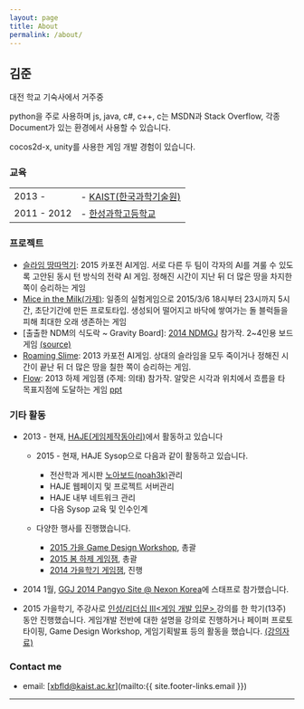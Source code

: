```yaml
---
layout: page
title: About
permalink: /about/
---
```


## 김준
대전 학교 기숙사에서 거주중

python을 주로 사용하며 js, java, c#, c++, c는 MSDN과 Stack Overflow, 각종 Document가 있는 환경에서 사용할 수 있습니다.

cocos2d-x, unity를 사용한 게임 개발 경험이 있습니다.


### 교육

| | |
|:----------|----------|
| 2013 -  |- [KAIST(한국과학기술원)](http://www.kaist.ac.kr/)|
| 2011 - 2012 |- [한성과학고등학교](http://www.hansung-sh.hs.kr/)|

### 프로젝트

- [슬라임 땅따먹기](http://15ai.haje.org): 2015 카포전 AI게임. 서로 다른 두 팀이 각자의 AI를 겨룰 수 있도록 고안된 동시 턴 방식의 전략 AI 게임. 정해진 시간이 지난 뒤 더 많은 땅을 차지한 쪽이 승리하는 게임
- [Mice in the Milk(가제)](http://noah.kaist.ac.kr/ant/cehigi/+read/552314): 일종의 실험게임으로 2015/3/6 18시부터 23시까지 5시간, 초단기간에 만든 프로토타입. 생성되어 떨어지고 바닥에 쌓여가는 돌 블럭들을 피해 최대한 오래 생존하는 게임
- [출출한 NDM의 식도락 ~ Gravity Board]: [2014 NDMGJ] 참가작. 2~4인용 보드게임 [(source)](https://github.com/LemonTeaDev/gravityboard)
- [Roaming Slime](http://noah.kaist.ac.kr/Circle/HAJE/project/Old/13ai): 2013 카포전 AI게임. 상대의 슬라임을 모두 죽이거나 정해진 시간이 끝난 뒤 더 많은 땅을 칠한 쪽이 승리하는 게임.
- [Flow](http://haje.org/projects/flow/index): 2013 하제 게임잼 (주제: 의태) 참가작. 알맞은 시각과 위치에서 흐름을 타 목표지점에 도달하는 게임 [ppt](https://drive.google.com/file/d/0Byv_W6yE_-wYeFFrY0VHcUVrMDQ/view)

### 기타 활동

- 2013 \- 현재, [HAJE(게임제작동아리)][HAJE]에서 활동하고 있습니다
    - 2015 \- 현재, HAJE Sysop으로 다음과 같이 활동하고 있습니다.
        - 전산학과 게시판 [노아보드(noah3k)][noah]관리
        - HAJE 웹페이지 및 프로젝트 서버관리
        - HAJE 내부 네트워크 관리
        - 다음 Sysop 교육 및 인수인계
  
    - 다양한 행사를 진행했습니다.
        - [2015 가을 Game Design Workshop](http://noah.kaist.ac.kr/Circle/HAJE/seminar/15GDW), 총괄
        - [2015 봄 하제 게임잼](http://noah.kaist.ac.kr/Circle/HAJE/project/15spring_gamejam), 총괄
        - [2014 가을학기 게임잼](http://noah.kaist.ac.kr/Circle/HAJE/seminar/Old/14newbie/14FallGameJam), 진행

- 2014 1월, [GGJ 2014 Pangyo Site @ Nexon Korea]에 스태프로 참가했습니다.

- 2015 가을학기, 주강사로 [ 인성/리더십 III<게임 개발 입문> ][<게임 개발 입문>]강의를 한 학기(13주) 동안 진행했습니다. 게임개발 전반에 대한 설명을 강의로 진행하거나 페이퍼 프로토타이핑, Game Design Workshop, 게임기획발표 등의 활동을 했습니다.  [(강의자료)](http://noah.kaist.ac.kr/Circle/HAJE/seminar/15IGD)


### Contact me

* email: [xbfld@kaist.ac.kr](mailto:{{ site.footer-links.email }})

***
[HAJE]: http://haje.org/
[noah]: http://noah.kaist.ac.kr/
[GGJ 2014 Pangyo Site @ Nexon Korea]: http://globalgamejam.org/2014/jam-sites/ggj-2014-pangyo-site-nexon-korea
[<게임 개발 입문>]: https://cais.kaist.ac.kr/syllabusInfo?year=2015&term=3&subject_no=10.174&lecture_class=X&dept_id=4424
[2014 NDMGJ]: https://sites.google.com/site/ndmgj2014/
